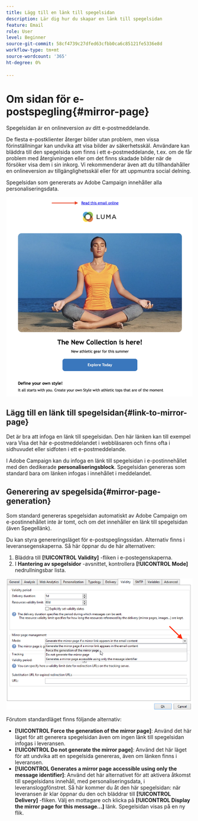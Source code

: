 ```yaml
---
title: Lägg till en länk till spegelsidan
description: Lär dig hur du skapar en länk till spegelsidan
feature: Email
role: User
level: Beginner
source-git-commit: 58cf4739c27dfed63cfbb0ca6c85121fe5336e8d
workflow-type: tm+mt
source-wordcount: '365'
ht-degree: 0%

---
```


# Om sidan för e-postspegling{#mirror-page}

Spegelsidan är en onlineversion av ditt e-postmeddelande.

De flesta e-postklienter återger bilder utan problem, men vissa förinställningar kan undvika att visa bilder av säkerhetsskäl. Användare kan bläddra till den spegelsida som finns i ett e-postmeddelande, t.ex. om de får problem med återgivningen eller om det finns skadade bilder när de försöker visa dem i sin inkorg. Vi rekommenderar även att du tillhandahåller en onlineversion av tillgänglighetsskäl eller för att uppmuntra social delning.

Spegelsidan som genererats av Adobe Campaign innehåller alla personaliseringsdata.


![](assets/mirror-page-link.png)



## Lägg till en länk till spegelsidan{#link-to-mirror-page}

Det är bra att infoga en länk till spegelsidan. Den här länken kan till exempel vara Visa det här e-postmeddelandet i webbläsaren och finns ofta i sidhuvudet eller sidfoten i ett e-postmeddelande.

I Adobe Campaign kan du infoga en länk till spegelsidan i e-postinnehållet med den dedikerade **personaliseringsblock**. Spegelsidan genereras som standard bara om länken infogas i innehållet i meddelandet.

<!--For more on personalization blocks insertion, refer to [Personalization blocks](personalization-blocks.md).-->

## Generering av spegelsida{#mirror-page-generation}

Som standard genereras spegelsidan automatiskt av Adobe Campaign om e-postinnehållet inte är tomt, och om det innehåller en länk till spegelsidan (även Spegellänk).

Du kan styra genereringsläget för e-postspeglingssidan. Alternativ finns i leveransegenskaperna. Så här öppnar du de här alternativen:

1. Bläddra till **[!UICONTROL Validity]** -fliken i e-postegenskaperna.
1. I **Hantering av spegelsidor** -avsnittet, kontrollera **[!UICONTROL Mode]** nedrullningsbar lista.

![](assets/mirror-page-generation.png)

Förutom standardläget finns följande alternativ:

* **[!UICONTROL Force the generation of the mirror page]**: Använd det här läget för att generera spegelsidan även om ingen länk till spegelsidan infogas i leveransen.
* **[!UICONTROL Do not generate the mirror page]**: Använd det här läget för att undvika att en spegelsida genereras, även om länken finns i leveransen.
* **[!UICONTROL Generates a mirror page accessible using only the message identifier]**: Använd det här alternativet för att aktivera åtkomst till spegelsidans innehåll, med personaliseringsdata, i leveransloggfönstret. Så här kommer du åt den här spegelsidan: när leveransen är klar öppnar du den och bläddrar till **[!UICONTROL Delivery]** -fliken. Välj en mottagare och klicka på **[!UICONTROL Display the mirror page for this message...]** länk. Spegelsidan visas på en ny flik.


